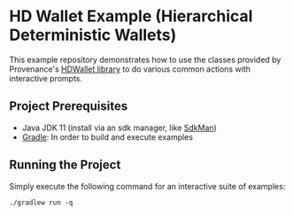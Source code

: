 # HD Wallet Example (Hierarchical Deterministic Wallets)

This example repository demonstrates how to use the classes provided by Provenance's [HDWallet library](https://github.com/provenance-io/hdwallet) 
to do various common actions with interactive prompts.

## Project Prerequisites 
- Java JDK 11 (install via an sdk manager, like [SdkMan](https://sdkman.io/))
- [Gradle](https://gradle.org/install/): In order to build and execute examples

## Running the Project

Simply execute the following command for an interactive suite of examples:
```shell
./gradlew run -q
```
